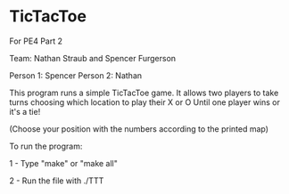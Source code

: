 # TicTacToe
For PE4 Part 2

Team: Nathan Straub and Spencer Furgerson

Person 1: Spencer
Person 2: Nathan

This program runs a simple TicTacToe game.
It allows two players to take turns choosing which location to play their X or O
Until one player wins or it's a tie!

(Choose your position with the numbers according to the printed map)

To run the program:

1 - Type "make" or "make all"

2 - Run the file with ./TTT
